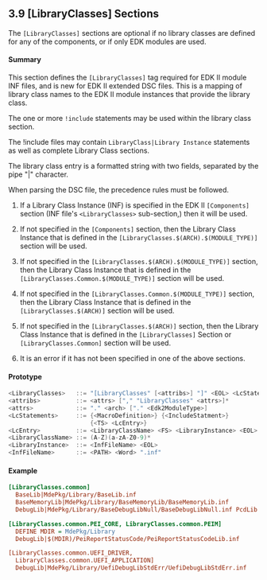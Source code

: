 <!--- @file
  3.9 [LibraryClasses] Sections

  Copyright (c) 2006-2017, Intel Corporation. All rights reserved.<BR>

  Redistribution and use in source (original document form) and 'compiled'
  forms (converted to PDF, epub, HTML and other formats) with or without
  modification, are permitted provided that the following conditions are met:

  1) Redistributions of source code (original document form) must retain the
     above copyright notice, this list of conditions and the following
     disclaimer as the first lines of this file unmodified.

  2) Redistributions in compiled form (transformed to other DTDs, converted to
     PDF, epub, HTML and other formats) must reproduce the above copyright
     notice, this list of conditions and the following disclaimer in the
     documentation and/or other materials provided with the distribution.

  THIS DOCUMENTATION IS PROVIDED BY TIANOCORE PROJECT "AS IS" AND ANY EXPRESS OR
  IMPLIED WARRANTIES, INCLUDING, BUT NOT LIMITED TO, THE IMPLIED WARRANTIES OF
  MERCHANTABILITY AND FITNESS FOR A PARTICULAR PURPOSE ARE DISCLAIMED. IN NO
  EVENT SHALL TIANOCORE PROJECT  BE LIABLE FOR ANY DIRECT, INDIRECT, INCIDENTAL,
  SPECIAL, EXEMPLARY, OR CONSEQUENTIAL DAMAGES (INCLUDING, BUT NOT LIMITED TO,
  PROCUREMENT OF SUBSTITUTE GOODS OR SERVICES; LOSS OF USE, DATA, OR PROFITS;
  OR BUSINESS INTERRUPTION) HOWEVER CAUSED AND ON ANY THEORY OF LIABILITY,
  WHETHER IN CONTRACT, STRICT LIABILITY, OR TORT (INCLUDING NEGLIGENCE OR
  OTHERWISE) ARISING IN ANY WAY OUT OF THE USE OF THIS DOCUMENTATION, EVEN IF
  ADVISED OF THE POSSIBILITY OF SUCH DAMAGE.

-->

## 3.9 [LibraryClasses] Sections

The `[LibraryClasses]` sections are optional if no library classes are defined
for any of the components, or if only EDK modules are used.

#### Summary

This section defines the `[LibraryClasses]` tag required for EDK II module INF
files, and is new for EDK II extended DSC files. This is a mapping of library
class names to the EDK II module instances that provide the library class.

The one or more `!include` statements may be used within the library class
section.

The !include files may contain `LibraryClass|Library Instance` statements as
well as complete Library Class sections.

The library class entry is a formatted string with two fields, separated by
the pipe "|" character.

When parsing the DSC file, the precedence rules must be followed.

1. If a Library Class Instance (INF) is specified in the EDK II `[Components]`
   section (INF file's `<LibraryClasses>` sub-section,) then it will be used.

2. If not specified in the `[Components]` section, then the Library Class
   Instance that is defined in the `[LibraryClasses.$(ARCH).$(MODULE_TYPE)]`
   section will be used.

3. If not specified in the `[LibraryClasses.$(ARCH).$(MODULE_TYPE)]` section,
   then the Library Class Instance that is defined in the 
   `[LibraryClasses.Common.$(MODULE_TYPE)]` section will be used.

4. If not specified in the `[LibraryClasses.Common.$(MODULE_TYPE)]` section,
   then the Library Class Instance that is defined in the
   `[LibraryClasses.$(ARCH)]` section will be used.

5. If not specified in the `[LibraryClasses.$(ARCH)]` section, then the Library
   Class Instance that is defined in the `[LibraryClasses]` Section or
   `[LibraryClasses.Common]` section will be used.

6. It is an error if it has not been specified in one of the above sections.

#### Prototype

```c
<LibraryClasses>   ::= "[LibraryClasses" [<attribs>] "]" <EOL> <LcStatements>*
<attribs>          ::= <attrs> ["," "LibraryClasses" <attrs>]*
<attrs>            ::= "." <arch> ["." <Edk2ModuleType>]
<LcStatements>     ::= {<MacroDefinition>} {<IncludeStatment>}
                       {<TS> <LcEntry>}
<LcEntry>          ::= <LibraryClassName> <FS> <LibraryInstance> <EOL>
<LibraryClassName> ::= (A-Z)(a-zA-Z0-9)*
<LibraryInstance>  ::= <InfFileName> <EOL>
<InfFileName>      ::= <PATH> <Word> ".inf"
```

#### Example

```ini
[LibraryClasses.common]
  BaseLib|MdePkg/Library/BaseLib.inf
  BaseMemoryLib|MdePkg/Library/BaseMemoryLib/BaseMemoryLib.inf
  DebugLib|MdePkg/Library/BaseDebugLibNull/BaseDebugLibNull.inf PcdLib|MdePkg/Library/BasePcdLib/BasePcdLibNull.inf

[LibraryClasses.common.PEI_CORE, LibraryClasses.common.PEIM]
  DEFINE MDIR = MdePkg/Library
  DebugLib|$(MDIR)/PeiReportStatusCode/PeiReportStatusCodeLib.inf

[LibraryClasses.common.UEFI_DRIVER,
  LibraryClasses.common.UEFI_APPLICATION]
  DebugLib|MdePkg/Library/UefiDebugLibStdErr/UefiDebugLibStdErr.inf
```
